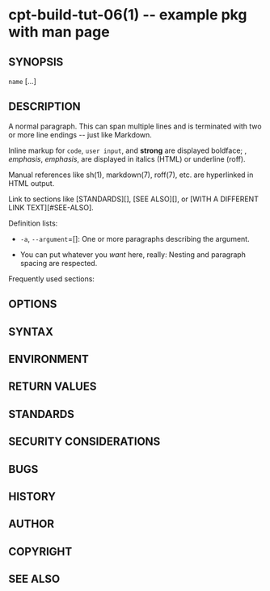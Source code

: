 cpt-build-tut-06(1) -- example pkg with man page
=============================================

## SYNOPSIS

`name` [<optional>...] <flags>

## DESCRIPTION

A normal paragraph. This can span multiple lines and is terminated with two
or more line endings -- just like Markdown.

Inline markup for `code`, `user input`, and **strong** are displayed
boldface; <variable>, _emphasis_, *emphasis*, are displayed in italics
(HTML) or underline (roff).

Manual references like sh(1), markdown(7), roff(7), etc. are hyperlinked in
HTML output.

Link to sections like [STANDARDS][], [SEE ALSO][], or [WITH A DIFFERENT LINK
TEXT][#SEE-ALSO].

Definition lists:

  * `-a`, `--argument`=[<value>]:
    One or more paragraphs describing the argument.

  * You can put whatever you *want* here, really:
    Nesting and paragraph spacing are respected.

Frequently used sections:

## OPTIONS
## SYNTAX
## ENVIRONMENT
## RETURN VALUES
## STANDARDS
## SECURITY CONSIDERATIONS
## BUGS
## HISTORY
## AUTHOR
## COPYRIGHT
## SEE ALSO
